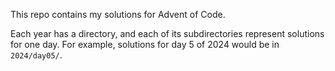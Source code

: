 This repo contains my solutions for Advent of Code.

Each year has a directory, and each of its subdirectories represent solutions for one day. For example, solutions for day 5 of 2024 would be in `2024/day05/`.
